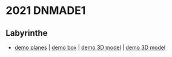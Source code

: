 # 2021 DNMADE1

## Labyrinthe
* [demo planes](https://eminet666.github.io/share/2021/dnmade1/0_demo_labyrinthe.html) | 
  [demo box](https://eminet666.github.io/share/2021/dnmade1/1_demo_labyrinthe_box.html) | 
  [demo 3D model](https://eminet666.github.io/share/2021/dnmade1/2_demo_labyrinthe_3D.html) |
  [demo 3D model](https://eminet666.github.io/share/2021/dnmade1/3_demo_labyrinthe_collision.html)
